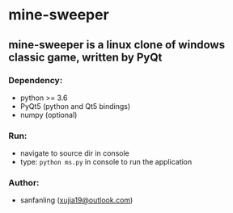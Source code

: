 # mine-sweeper
## mine-sweeper is a linux clone of windows classic game, written by PyQt

### Dependency:
* python >= 3.6
* PyQt5 (python and Qt5 bindings)
* numpy (optional)

### Run:
* navigate to source dir in console
* type: `python ms.py` in console to run the application

### Author:
* sanfanling (xujia19@outlook.com)
